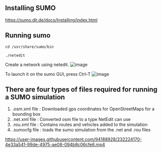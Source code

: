 ## Installing SUMO
https://sumo.dlr.de/docs/Installing/index.html 

## Running sumo
```
cd /usr/share/sumo/bin
```
```
./netedit 
```
Create a network using netedit.
![image](https://user-images.githubusercontent.com/94188928/232224148-971ff678-436a-485f-b8db-8b848e47f14c.png)

To launch it on the sumo GUI, press Ctrl-T
![image](https://user-images.githubusercontent.com/94188928/232224162-5eacd668-1e0d-4dba-b39e-c3cbab8488ce.png)

## There are four types of files required for running a SUMO simulation
1. .osm.xml file : Downloaded gps coordinates for OpenStreetMaps for a bounding box
2. .net.xml file : Converted osm file to a type NetEdit can use
3. .rou.xml file : Contains routes and vehicles added to the simulation
4. .sumocfg file : loads the sumo simulation from the .net and .rou files


https://user-images.githubusercontent.com/94188928/232224170-4e33a541-99de-4975-ae08-094b8c06cfe6.mp4

